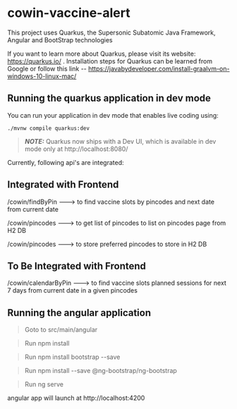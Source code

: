 # cowin-vaccine-alert

This project uses Quarkus, the Supersonic Subatomic Java Framework, Angular and BootStrap technologies

If you want to learn more about Quarkus, please visit its website: https://quarkus.io/ .
Installation steps for Quarkus can be learned from Google or follow this link -- https://javabydeveloper.com/install-graalvm-on-windows-10-linux-mac/

## Running the quarkus application in dev mode

You can run your application in dev mode that enables live coding using:
```shell script
./mvnw compile quarkus:dev
```

> **_NOTE:_**  Quarkus now ships with a Dev UI, which is available in dev mode only at http://localhost:8080/

Currently, following api's are integrated:
## Integrated with Frontend
/cowin/findByPin ---> to find vaccine slots by pincodes and next date from current date

/cowin/pincodes ---> to get list of pincodes to list on pincodes page from H2 DB

/cowin/pincodes ---> to store preferred pincodes to store in H2 DB

## To Be Integrated with Frontend
/cowin/calendarByPin ---> to find vaccine slots planned sessions for next 7 days from current date in a given pincodes


## Running the angular application
> Goto to src/main/angular

> Run npm install

> Run npm install bootstrap --save

> Run npm install --save @ng-bootstrap/ng-bootstrap

> Run ng serve

angular app will launch at http://localhost:4200


